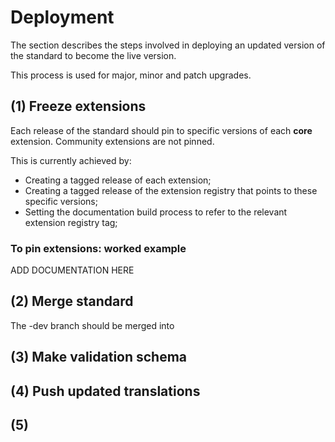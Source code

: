 # Deployment

The section describes the steps involved in deploying an updated version of the standard to become the live version.

This process is used for major, minor and patch upgrades.

## (1) Freeze extensions

Each release of the standard should pin to specific versions of each **core** extension. Community extensions are not pinned. 

This is currently achieved by:

* Creating a tagged release of each extension;
* Creating a tagged release of the extension registry that points to these specific versions;
* Setting the documentation build process to refer to the relevant extension registry tag;

### To pin extensions: worked example

ADD DOCUMENTATION HERE


## (2) Merge standard

The -dev branch should be merged into 


## (3) Make validation schema



## (4) Push updated translations



## (5) 